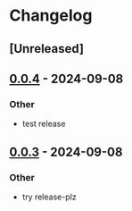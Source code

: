 # Changelog


## [Unreleased]

## [0.0.4](https://github.com/Sild/autoreturn-pool/compare/autoreturn-pool-v0.0.3...autoreturn-pool-v0.0.4) - 2024-09-08

### Other

- test release

## [0.0.3](https://github.com/Sild/autoreturn-pool/compare/autoreturn-pool-v0.0.2...autoreturn-pool-v0.0.3) - 2024-09-08

### Other

- try release-plz

